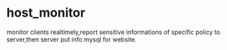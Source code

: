# host_monitor
monitor clients realtimely,report sensitive informations of specific policy to server,then server put info mysql for website.
